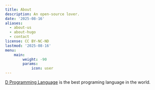 ```yaml
---
title: About
description: An open-source lover.
date: '2025-08-16'
aliases:
  - about-us
  - about-hugo
  - contact
license: CC BY-NC-ND
lastmod: '2025-08-16'
menu:
    main: 
        weight: -90
        params:
            icon: user
---
```


[D Programming Language](https://dlang.org) is the best programing language in the world.